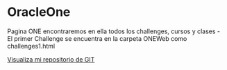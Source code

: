 # OracleOne
Pagina ONE encontraremos en ella todos los challenges, cursos y clases - El primer Challenge se encuentra en la carpeta ONEWeb como challenges1.html

<a href="https://jeixxon17.github.io/OracleOne/">Visualiza mi repositorio de GIT</a>
